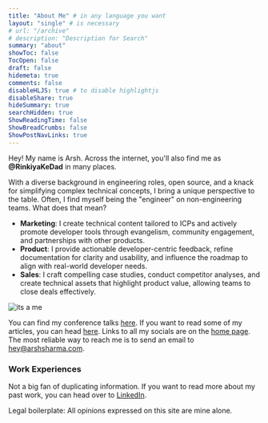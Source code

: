 ```yaml
---
title: "About Me" # in any language you want
layout: "single" # is necessary
# url: "/archive"
# description: "Description for Search"
summary: "about"
showToc: false
TocOpen: false
draft: false
hidemeta: true
comments: false
disableHLJS: true # to disable highlightjs
disableShare: true
hideSummary: true
searchHidden: true
ShowReadingTime: false
ShowBreadCrumbs: false
ShowPostNavLinks: true
---
```


Hey! My name is Arsh. Across the internet, you'll also find me as **@RinkiyaKeDad** in many places.

With a diverse background in engineering roles, open source, and a knack for simplifying complex technical concepts, I bring a unique perspective to the table. Often, I find myself being the "engineer" on non-engineering teams. What does that mean?

- **Marketing**: I create technical content tailored to ICPs and actively promote developer tools through evangelism, community engagement, and partnerships with other products.
- **Product**: I provide actionable developer-centric feedback, refine documentation for clarity and usability, and influence the roadmap to align with real-world developer needs.
- **Sales**: I craft compelling case studies, conduct competitor analyses, and create technical assets that highlight product value, allowing teams to close deals effectively.

![its a me](/itsame.jpeg)

You can find my conference talks [here](/speaking). If you want to read some of my articles, you can head [here](/writing). Links to all my socials are on the [home page](/). The most reliable way to reach me is to send an email to hey@arshsharma.com.

### Work Experiences
Not a big fan of duplicating information. If you want to read more about my past work, you can head over to [LinkedIn](https://www.linkedin.com/in/arsh4/).

Legal boilerplate: All opinions expressed on this site are mine alone.

